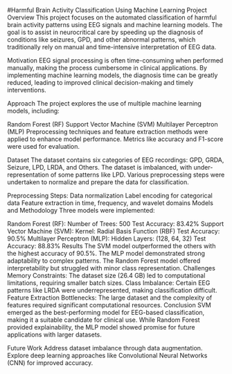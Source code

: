 #Harmful Brain Activity Classification Using Machine Learning
Project Overview
This project focuses on the automated classification of harmful brain activity patterns using EEG signals and machine learning models. The goal is to assist in neurocritical care by speeding up the diagnosis of conditions like seizures, GPD, and other abnormal patterns, which traditionally rely on manual and time-intensive interpretation of EEG data.

Motivation
EEG signal processing is often time-consuming when performed manually, making the process cumbersome in clinical applications. By implementing machine learning models, the diagnosis time can be greatly reduced, leading to improved clinical decision-making and timely interventions.

Approach
The project explores the use of multiple machine learning models, including:

Random Forest (RF)
Support Vector Machine (SVM)
Multilayer Perceptron (MLP)
Preprocessing techniques and feature extraction methods were applied to enhance model performance. Metrics like accuracy and F1-score were used for evaluation.

Dataset
The dataset contains six categories of EEG recordings: GPD, GRDA, Seizure, LPD, LRDA, and Others. The dataset is imbalanced, with under-representation of some patterns like LPD. Various preprocessing steps were undertaken to normalize and prepare the data for classification.

Preprocessing Steps:
Data normalization
Label encoding for categorical data
Feature extraction in time, frequency, and wavelet domains
Models and Methodology
Three models were implemented:

Random Forest (RF):
Number of Trees: 500
Test Accuracy: 83.42%
Support Vector Machine (SVM):
Kernel: Radial Basis Function (RBF)
Test Accuracy: 90.5%
Multilayer Perceptron (MLP):
Hidden Layers: (128, 64, 32)
Test Accuracy: 88.83%
Results
The SVM model outperformed the others with the highest accuracy of 90.5%.
The MLP model demonstrated strong adaptability to complex patterns.
The Random Forest model offered interpretability but struggled with minor class representation.
Challenges
Memory Constraints: The dataset size (26.4 GB) led to computational limitations, requiring smaller batch sizes.
Class Imbalance: Certain EEG patterns like LRDA were underrepresented, making classification difficult.
Feature Extraction Bottlenecks: The large dataset and the complexity of features required significant computational resources.
Conclusion
SVM emerged as the best-performing model for EEG-based classification, making it a suitable candidate for clinical use. While Random Forest provided explainability, the MLP model showed promise for future applications with larger datasets.

Future Work
Address dataset imbalance through data augmentation.
Explore deep learning approaches like Convolutional Neural Networks (CNN) for improved accuracy.
